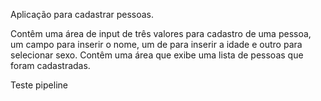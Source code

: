 Aplicação para cadastrar pessoas.

Contêm uma área de input de três valores para cadastro de uma pessoa, um campo para inserir o nome, um de para inserir a idade e outro para selecionar sexo.
Contêm uma área que exibe uma lista de pessoas que foram cadastradas.

Teste pipeline
